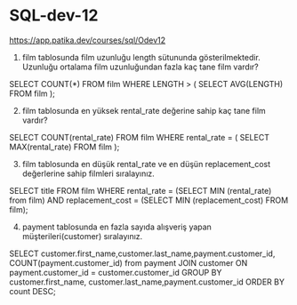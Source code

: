 # SQL-dev-12
https://app.patika.dev/courses/sql/Odev12


1) film tablosunda film uzunluğu length sütununda gösterilmektedir. Uzunluğu ortalama film uzunluğundan fazla kaç tane film vardır?



SELECT COUNT(*) FROM film
WHERE LENGTH >
(
	SELECT AVG(LENGTH) FROM film
);




2) film tablosunda en yüksek rental_rate değerine sahip kaç tane film vardır?

SELECT COUNT(rental_rate) FROM film
WHERE rental_rate =
(
	SELECT MAX(rental_rate) FROM film
);



3) film tablosunda en düşük rental_rate ve en düşün replacement_cost değerlerine sahip filmleri sıralayınız.

SELECT title FROM film
WHERE rental_rate = (SELECT MIN (rental_rate) from film) AND replacement_cost = (SELECT MIN (replacement_cost) FROM film);


4) payment tablosunda en fazla sayıda alışveriş yapan müşterileri(customer) sıralayınız.



SELECT customer.first_name,customer.last_name,payment.customer_id, COUNT(payment.customer_id) from payment
JOIN customer ON payment.customer_id = customer.customer_id
GROUP BY customer.first_name, customer.last_name,payment.customer_id
ORDER BY count DESC;
